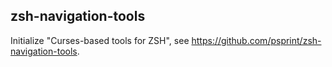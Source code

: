 ## zsh-navigation-tools

Initialize "Curses-based tools for ZSH", see
https://github.com/psprint/zsh-navigation-tools.
